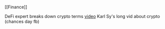 [[Finance]]

DeFi expert breaks down crypto terms [video](https://www.techinasia.com/video/defi-expert-breaks-crypto-terms?utm_source=Tech+in+Asia+Main+List&utm_campaign=20521c9b1b-daily&utm_medium=email&utm_term=0_7f08f27dbf-20521c9b1b-53954558&goal=0_7f08f27dbf-20521c9b1b-53954558&mc_cid=20521c9b1b&mc_eid=7881fab6c7)
Karl Sy's long vid about crypto (chances day fb)